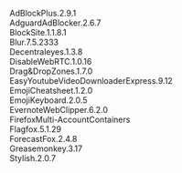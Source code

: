 AdBlockPlus.2.9.1<br>
AdguardAdBlocker.2.6.7<br>
BlockSite.1.1.8.1<br>
Blur.7.5.2333<br>
Decentraleyes.1.3.8<br>
DisableWebRTC.1.0.16<br>
Drag&DropZones.1.7.0<br>
EasyYoutubeVideoDownloaderExpress.9.12<br>
EmojiCheatsheet.1.2.0<br>
EmojiKeyboard.2.0.5<br>
EvernoteWebClipper.6.2.0<br>
FirefoxMulti-AccountContainers<br>
Flagfox.5.1.29<br>
ForecastFox.2.4.8<br>
Greasemonkey.3.17<br>
Stylish.2.0.7<br>

